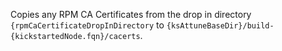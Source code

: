 Copies any RPM CA Certificates from the drop in directory `{rpmCaCertificateDropInDirectory` to `{ksAttuneBaseDir}/build-{kickstartedNode.fqn}/cacerts`.